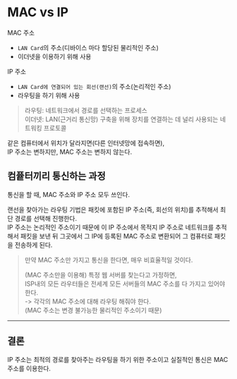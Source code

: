 # MAC vs IP

MAC 주소 
- `LAN Card`의 주소(디바이스 마다 할당된 물리적인 주소)
- 이더넷을 이용하기 위해 사용

IP 주소 
- `LAN Card에 연결되어 있는 회선(랜선)`의 주소(논리적인 주소)
- 라우팅을 하기 위해 사용

> 라우팅: 네트워크에서 경로를 선택하는 프로세스  
> 이더넷: LAN(근거리 통신망) 구축을 위해 장치를 연결하는 데 널리 사용되는 네트워킹 프로토콜

같은 컴퓨터에서 위치가 달라지면(다른 인터넷망에 접속하면),  
IP 주소는 변하지만, MAC 주소는 변하지 않는다.

## 컴픁터끼리 통신하는 과정

통신을 할 때, MAC 주소와 IP 주소 모두 쓰인다.  

랜선을 찾아가는 라우팅 기법은 패킷에 포함된 IP 주소(즉, 회선의 위치)를 추적해서 최단 경로를 선택해 진행한다.  
IP 주소는 논리적인 주소이기 때문에 이 IP 주소에서 목적지 IP 주소로 네트워크를 추적해서 패킷을 보낸 뒤 그곳에서 그 IP에 등록된 MAC 주소로 변환되어 그 컴퓨터로 패킷을 전송하게 된다. 

> 만약 MAC 주소만 가지고 통신을 한다면, 매우 비효율적일 것이다.  
>
> (MAC 주소만을 이용해) 특정 웹 서버를 찾는다고 가정하면,  
> ISP내의 모든 라우터들은 전세계 모든 서버들의 MAC 주소를 다 가지고 있어야 한다.  
> -> 각각의 MAC 주소에 대해 라우팅 해줘야 한다.  
> (MAC 주소는 변경 불가능한 물리적인 주소이기 때문)

---

## 결론

IP 주소는 최적의 경로를 찾아주는 라우팅을 하기 위한 주소이고 실질적인 통신은 MAC 주소를 이용한다.